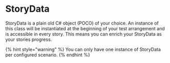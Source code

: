# StoryData

StoryData is a plain old C\# object \(POCO\) of your choice. An instance of this class will be instantiated at the beginning of your test arrangement and is accessible in every story. This means you can enrich your StoryData as your stories progress.

{% hint style="warning" %}
You can only have one instance of StoryData per configured scenario.
{% endhint %}

